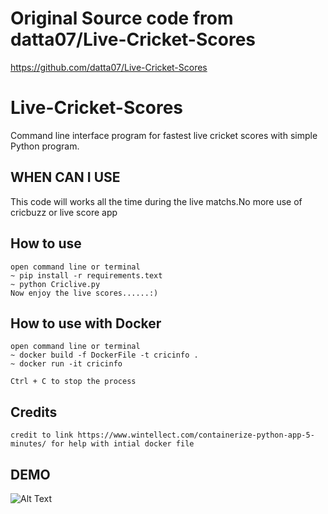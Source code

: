 # Original Source code from datta07/Live-Cricket-Scores
https://github.com/datta07/Live-Cricket-Scores

# Live-Cricket-Scores
Command line interface program for fastest live cricket scores with simple Python program.

## WHEN CAN I USE
This code will works all the time during the live matchs.No more use of cricbuzz or live score app

## How to use
    open command line or terminal
    ~ pip install -r requirements.text
    ~ python Criclive.py
    Now enjoy the live scores......:)

## How to use with Docker
    open command line or terminal
    ~ docker build -f DockerFile -t cricinfo .
    ~ docker run -it cricinfo
    
    Ctrl + C to stop the process

## Credits 
    credit to link https://www.wintellect.com/containerize-python-app-5-minutes/ for help with intial docker file

## DEMO
![Alt Text](runGif.gif)
